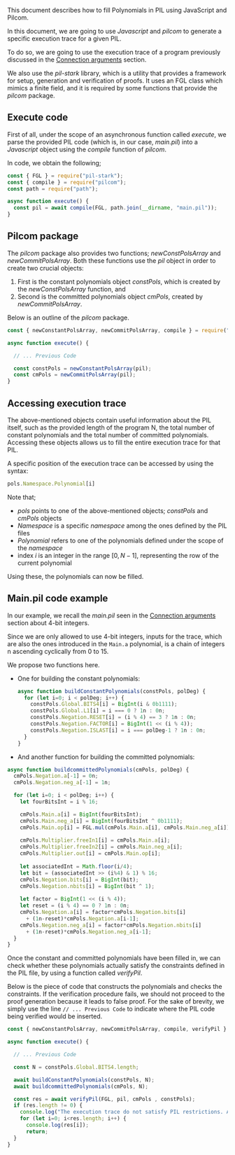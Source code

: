 This document describes how to fill Polynomials in PIL using JavaScript and Pilcom.

In this document, we are going to use _Javascript_ and _pilcom_ to generate a specific execution trace for a given PIL.

To do so, we are going to use the execution trace of a program previously discussed in the [Connection arguments](connection-arguments.md) section.

We also use the _pil-stark_ library, which is a utility that provides a framework for setup, generation and verification of proofs. It uses an FGL class which mimics a finite field, and it is required by some functions that provide the _pilcom_ package.

## Execute code

First of all, under the scope of an asynchronous function called _execute_, we parse the provided PIL code (which is, in our case, _main.pil_) into a _Javascript_ object using the _compile_ function of _pilcom_.

In code, we obtain the following;

```js
const { FGL } = require("pil-stark"); 
const { compile } = require("pilcom"); 
const path = require("path");

async function execute() { 
  const pil = await compile(FGL, path.join(__dirname, "main.pil"));
}
```

## Pilcom package

The _pilcom_ package also provides two functions; _newConstPolsArray_ and _newCommitPolsArray_. Both these functions use the _pil_ object in order to create two crucial objects:

1. First is the constant polynomials object _constPols_, which is created by the _newConstPolsArray_ function, and
2. Second is the committed polynomials object _cmPols_, created by _newCommitPolsArray_.

Below is an outline of the _pilcom_ package.

```js
const { newConstantPolsArray, newCommitPolsArray, compile } = require("pilcom");

async function execute() {

  // ... Previous Code

  const constPols = newConstantPolsArray(pil); 
  const cmPols = newCommitPolsArray(pil); 
}
```

## Accessing execution trace

The above-mentioned objects contain useful information about the PIL itself, such as the provided length of the program N, the total number of constant polynomials and the total number of committed polynomials. Accessing these objects allows us to fill the entire execution trace for that PIL.

A specific position of the execution trace can be accessed by using the syntax:

```js
pols.Namespace.Polynomial[i]
```

Note that;

- _pols_ points to one of the above-mentioned objects; _constPols_ and _cmPols_ objects
- _Namespace_ is a specific _namespace_ among the ones defined by the PIL files
- _Polynomial_ refers to one of the polynomials defined under the scope of the _namespace_
- index $i$ is an integer in the range $[0, N − 1]$, representing the row of the current polynomial

Using these, the polynomials can now be filled.

## Main.pil code example

In our example, we recall the _main.pil_ seen in the [Connection arguments](connection-arguments.md) section about $4$-bit integers.

Since we are only allowed to use $4$-bit integers, inputs for the trace, which are also the ones introduced in the $\mathtt{Main.a}$ polynomial, is a chain of integers n ascending cyclically from $0$ to $15$.

We propose two functions here.

- One for building the constant polynomials:

    ```js
    async function buildConstantPolynomials(constPols, polDeg) {
      for (let i=0; i < polDeg; i++) { 
        constPols.Global.BITS4[i] = BigInt(i & 0b1111); 
        constPols.Global.L1[i] = i === 0 ? 1n : 0n; 
        constPols.Negation.RESET[i] = (i % 4) == 3 ? 1n : 0n; 
        constPols.Negation.FACTOR[i] = BigInt(1 << (i % 4));
        constPols.Negation.ISLAST[i] = i === polDeg-1 ? 1n : 0n;
      } 
    }
    ```

- And another function for building the committed polynomials:

```js
async function buildcommittedPolynomials(cmPols, polDeg) { 
  cmPols.Negation.a[-1] = 0n;
  cmPols.Negation.neg_a[-1] = 1n; 

  for (let i=0; i < polDeg; i++) {
    let fourBitsInt = i % 16;

    cmPols.Main.a[i] = BigInt(fourBitsInt); 
    cmPols.Main.neg_a[i] = BigInt(fourBitsInt ^ 0b1111); 
    cmPols.Main.op[i] = FGL.mul(cmPols.Main.a[i], cmPols.Main.neg_a[i]);
    
    cmPols.Multiplier.freeIn1[i] = cmPols.Main.a[i]; 
    cmPols.Multiplier.freeIn2[i] = cmPols.Main.neg_a[i]; 
    cmPols.Multiplier.out[i] = cmPols.Main.op[i];
    
    let associatedInt = Math.floor(i/4); 
    let bit = (associatedInt >> (i%4) & 1) % 16; 
    cmPols.Negation.bits[i] = BigInt(bit); 
    cmPols.Negation.nbits[i] = BigInt(bit ^ 1);
    
    let factor = BigInt(1 << (i % 4)); 
    let reset = (i % 4) == 0 ? 1n : 0n; 
    cmPols.Negation.a[i] = factor*cmPols.Negation.bits[i] 
      + (1n-reset)*cmPols.Negation.a[i-1]; 
    cmPols.Negation.neg_a[i] = factor*cmPols.Negation.nbits[i] 
      + (1n-reset)*cmPols.Negation.neg_a[i-1];
  }
}
```

Once the constant and committed polynomials have been filled in, we can check whether these polynomials actually satisfy the constraints defined in the PIL file, by using a function called _verifyPil_.

Below is the piece of code that constructs the polynomials and checks the constraints. If the verification procedure fails, we should not proceed to the proof generation because it leads to false proof. For the sake of brevity, we simply use the line `// ... Previous Code` to indicate where the PIL code being verified would be inserted.

```js
const { newConstantPolsArray, newCommitPolsArray, compile, verifyPil } = require("pilcom"); 

async function execute() {

  // ... Previous Code

  const N = constPols.Global.BITS4.length; 

  await buildConstantPolynomials(constPols, N); 
  await buildcommittedPolynomials(cmPols, N);

  const res = await verifyPil(FGL, pil, cmPols , constPols); 
  if (res.length != 0) {
    console.log("The execution trace do not satisfy PIL restrictions. Aborting...");
    for (let i=0; i<res.length; i++) {
      console.log(res[i]);
      return;
  }
}
```
